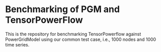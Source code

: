 # Benchmarking of PGM and TensorPowerFlow

This is the repository for benchmarking TensorPowerflow against PowerGridModel using our common test case, i.e., 1000 nodes and 1000 time series.

